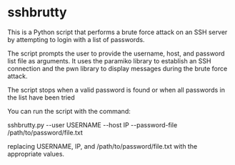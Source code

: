 # sshbrutty
This is a Python script that performs a brute force attack on an SSH server by attempting to login with a list of passwords. 

The script prompts the user to provide the username, host, and password list file as arguments. It uses the paramiko library to establish an SSH connection and the pwn library to display messages during the brute force attack. 

The script stops when a valid password is found or when all passwords in the list have been tried

You can run the script with the command: 

sshbrutty.py --user USERNAME --host IP --password-file /path/to/password/file.txt 

replacing USERNAME, IP, and /path/to/password/file.txt with the appropriate values.
